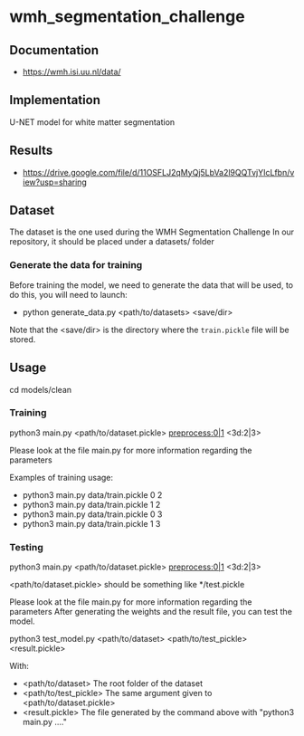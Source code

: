 # wmh_segmentation_challenge

## Documentation

- https://wmh.isi.uu.nl/data/

## Implementation

U-NET model for white matter segmentation

## Results

- https://drive.google.com/file/d/11OSFLJ2qMyQj5LbVa2l9QQTvjYIcLfbn/view?usp=sharing

## Dataset

The dataset is the one used during the WMH Segmentation Challenge
In our repository, it should be placed under a datasets/ folder

### Generate the data for training

Before training the model, we need to generate the data that will be used, to
do this, you will need to launch:

- python generate_data.py <path/to/datasets> <save/dir>

Note that the <save/dir> is the directory where the `train.pickle` file will be stored.

## Usage

cd models/clean

### Training

python3 main.py <path/to/dataset.pickle> <preprocess:0|1> <3d:2|3>

Please look at the file main.py for more information regarding the parameters

Examples of training usage:

- python3 main.py data/train.pickle 0 2
- python3 main.py data/train.pickle 1 2
- python3 main.py data/train.pickle 0 3
- python3 main.py data/train.pickle 1 3

### Testing

python3 main.py <path/to/dataset.pickle> <preprocess:0|1> <3d:2|3> <weights> <results>

<path/to/dataset.pickle> should be something like */test.pickle

Please look at the file main.py for more information regarding the parameters
After generating the weights and the result file, you can test the model.

python3 test_model.py <path/to/dataset> <path/to/test_pickle> <result.pickle>

With:
- <path/to/dataset> The root folder of the dataset
- <path/to/test_pickle> The same argument given to <path/to/dataset.pickle>
- <result.pickle> The file generated by the command above with "python3 main.py ...."
